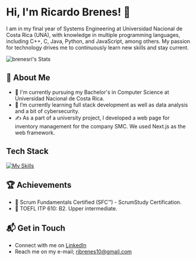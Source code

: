# Hi, I'm Ricardo Brenes! 👋

I am in my final year of Systems Engineering at Universidad Nacional de Costa Rica (UNA), with knowledge in multiple programming languages, including C++, C, Java, Python, and JavaScript, among others. My passion for technology drives me to continuously learn new skills and stay current. 

![brenesri's Stats](https://github-readme-stats.vercel.app/api?username=brenesri&theme=vue-dark&show_icons=true&hide_border=true&count_private=true)

## 🚀 About Me

- 🔭 I'm currently pursuing my Bachelor's in Computer Science at Universidad Nacional de Costa Rica.
- 🌱 I’m currently learning full stack development as well as data analysis and a bit of cybersecurity.
- ✍️ As a part of a university project, I developed a web page for inventory management for the company SMC. We used Next.js as the web framework.

## Tech Stack
[![My Skills](https://skillicons.dev/icons?i=js,html,css,wasm)](https://skillicons.dev)

 ## 🏆 Achievements

- 🌟 Scrum Fundamentals Certified (SFC™) - ScrumStudy Certification.
- 🌟 TOEFL ITP 610: B2. Upper intermediate.

## 📬 Get in Touch

- Connect with me on [LinkedIn](https://www.linkedin.com/in/ricardobrenes/)
- Reach me on my e-mail; ribrenes10@gmail.com
